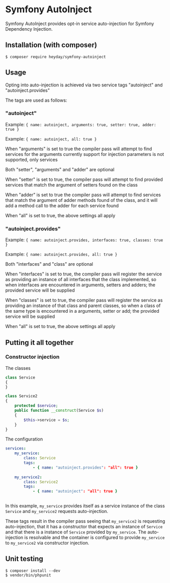 # Symfony AutoInject

Symfony AutoInject provides opt-in service auto-injection for Symfony Dependency Injection.

## Installation (with composer)

	$ composer require heyday/symfony-autoinject

## Usage

Opting into auto-injection is achieved via two service tags "autoinject" and "autoinject.provides"

The tags are used as follows:

### "autoinject"

Example: `{ name: autoinject, arguments: true, setter: true, adder: true }`

Example: `{ name: autoinject, all: true }`

When "arguments" is set to true the compiler pass will attempt to find services for the arguments
currently support for injection parameters is not supported, only services

Both "setter", "arguments" and "adder" are optional

When "setter" is set to true, the compiler pass will attempt to find provided services that match
the argument of setters found on the class

When "adder" is set to true the compiler pass will attempt to find services that match the
argument of adder methods found of the class, and it will add a method call to the adder
for each service found

When "all" is set to true, the above settings all apply

### "autoinject.provides"

Example: `{ name: autoinject.provides, interfaces: true, classes: true }`

Example: `{ name: autoinject.provides, all: true }`

Both "interfaces" and "class" are optional

When "interfaces" is set to true, the compiler pass will register the service as providing an instance of
all interfaces that the class implemented, so when interfaces are encountered in arguments, setters and adders;
the provided service will be supplied

When "classes" is set to true, the compiler pass will register the service as providing an instance of
that class and parent classes, so when a class of the same type is encountered in a arguments, setter or add; the provided
service will be supplied

When "all" is set to true, the above settings all apply

## Putting it all together

### Constructor injection

The classes

```php
class Service
{
}

class Service2
{
	protected $service;
	public function __construct(Service $s)
	{
		$this->service = $s;
	}
}
```

The configuration

```yml
services:
	my_service:
		class: Service
		tags:
			- { name: "autoinject.provides": "all": true }
			
	my_service2:
		class: Service2
		tags:
			- { name: "autoinject": "all": true }
	
```

In this example, `my_service` provides itself as a service instance of the class `Service` and `my_service2`
requests auto-injection.

These tags result in the compiler pass seeing that `my_service2` is requesting auto-injection, that it has a constructor
that expects an instance of `Service` and that there is a instance of `Service` provided by `my_service`. The auto-injection
is resolvable and the container is configured to provide `my_service` to `my_service2` via constructor injection.

## Unit testing

    $ composer install --dev
    $ vendor/bin/phpunit